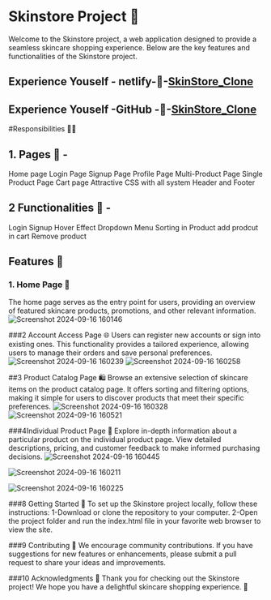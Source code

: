 # Skinstore Project 🌟

Welcome to the Skinstore project, a web application designed to provide a seamless skincare shopping experience. Below are the key features and functionalities of the Skinstore project.

## Experience Youself - netlify-🔗-[SkinStore_Clone](https://storeinskine.netlify.app/)
## Experience Youself  -GitHub -🔗-[SkinStore_Clone](https://ashokdhinda.github.io/Skin_store_clone/)

#Responsibilities 🙌🏽 
## 1. Pages 📃 -
Home page
Login Page
Signup Page
Profile Page
Multi-Product Page
Single Product Page
Cart page
Attractive CSS with all system 
Header and Footer

 ## 2 Functionalities 🤖 -
 Login 
 Signup
 Hover Effect
 Dropdown Menu 
Sorting in Product
add prodcut in cart
Remove product
## Features 🚀

### 1. Home Page 🏡
The home page serves as the entry point for users, providing an overview of featured skincare products, promotions, and other relevant information.
![Screenshot 2024-09-16 160146](https://github.com/user-attachments/assets/d73d3f59-dbfb-4f86-a6b9-bdd5b36fb34e)

###2 Account Access Page 🌐
Users can register new accounts or sign into existing ones. This functionality provides a tailored experience, allowing users to manage their orders and save personal preferences.
![Screenshot 2024-09-16 160239](https://github.com/user-attachments/assets/e1f18b42-9316-425d-a7c8-bea67bdaadbe)
![Screenshot 2024-09-16 160258](https://github.com/user-attachments/assets/6a121331-e990-4b15-bb19-d510c7fe896f)


##3 Product Catalog Page 🛍️
Browse an extensive selection of skincare items on the product catalog page. It offers sorting and filtering options, making it simple for users to discover products that meet their specific preferences.
![Screenshot 2024-09-16 160328](https://github.com/user-attachments/assets/6fdbbc34-6b5b-4bf5-b697-7401300d13bf)
![Screenshot 2024-09-16 160521](https://github.com/user-attachments/assets/1a5cc7a6-5922-49a7-8929-4abd87e2a1b2)

###4Individual Product Page 🌟
Explore in-depth information about a particular product on the individual product page. View detailed descriptions, pricing, and customer feedback to make informed purchasing decisions.
![Screenshot 2024-09-16 160445](https://github.com/user-attachments/assets/cbf279c7-f030-4015-828a-ce05e5051280)

![Screenshot 2024-09-16 160211](https://github.com/user-attachments/assets/2f0fbc94-9617-4bf4-b9a2-e9ddbc6b614f)


![Screenshot 2024-09-16 160225](https://github.com/user-attachments/assets/b2afa55e-ac83-41c8-bef4-0bea0ffd763a)

###8 Getting Started 🚀
To set up the Skinstore project locally, follow these instructions:
1-Download or clone the repository to your computer.
2-Open the project folder and run the index.html file in your favorite web browser to view the site.

###9 Contributing 🤝
We encourage community contributions. If you have suggestions for new features or enhancements, please submit a pull request to share your ideas and improvements.

###10 Acknowledgments 🙏
Thank you for checking out the Skinstore project! We hope you have a delightful skincare shopping experience. 🌸
